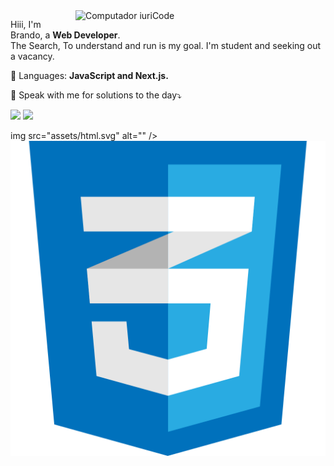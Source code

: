 <img src="https://raw.githubusercontent.com/MicaelliMedeiros/micaellimedeiros/master/image/computer-illustration.png" min-width="400px" max-width="400px" width="400px" align="right" alt="Computador iuriCode">

<p align="left"> 
  Hiii, I'm Brando, a <strong>Web Developer</strong>.<br>
  The Search, To understand and run is my goal. I'm student and seeking out a vacancy.
</p>

<p align="left">
  🦄 Languages: <strong>JavaScript and Next.js.</strong>
</p>

<p align="left">
  💌 Speak with me for solutions to the day⤵️
</p>

<p align="left">
  <a href="brandorocha00@gmail.com" alt="Gmail">
  <img src="https://img.shields.io/badge/-Gmail-FF0000?style=flat-square&labelColor=FF0000&logo=gmail&logoColor=white&link=LINK-DO-SEU-EMAIL" /></a>

  <a href="https://www.linkedin.com/in/hildebrando-mendes-ferreira-rocha" alt="Linkedin">
  <img src="https://img.shields.io/badge/-Linkedin-0e76a8?style=flat-square&logo=Linkedin&logoColor=white&link=LINK-DO-SEU-LINKEDIN" /></a>
</p>  

img src="assets/html.svg" alt="" />
<img src="assets/css.svg" alt="" />
<img src="assets/javascript.svg" alt="" />
<img src="assets/node.js" alt=""  />
